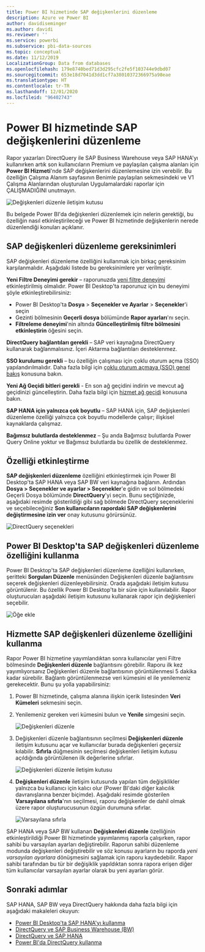 ```yaml
---
title: Power BI hizmetinde SAP değişkenlerini düzenleme
description: Azure ve Power BI
author: davidiseminger
ms.author: davidi
ms.reviewer: ''
ms.service: powerbi
ms.subservice: pbi-data-sources
ms.topic: conceptual
ms.date: 11/12/2019
LocalizationGroup: Data from databases
ms.openlocfilehash: 179e8740bed71d3d295cfc2fe5f103744e9dbd07
ms.sourcegitcommit: 653e18d7041d3dd1cf7a38010372366975a98eae
ms.translationtype: HT
ms.contentlocale: tr-TR
ms.lasthandoff: 12/01/2020
ms.locfileid: "96402743"
---
```

# <a name="edit-sap-variables-in-the-power-bi-service"></a>Power BI hizmetinde SAP değişkenlerini düzenleme

Rapor yazarları DirectQuery ile SAP Business Warehouse veya SAP HANA'yı kullanırken artık son kullanıcıların Premium ve paylaşılan çalışma alanları için **Power BI Hizmeti**'nde SAP değişkenlerini düzenlemesine izin verebilir. Bu özelliğin Çalışma Alanım sayfasının Benimle paylaşılan sekmesindeki ve V1 Çalışma Alanlarından oluşturulan Uygulamalardaki raporlar için ÇALIŞMADIĞINI unutmayın. 

![Değişkenleri düzenle iletişim kutusu](media/service-edit-sap-variables/sap-edit-variables-dialog.png)

Bu belgede Power BI'da değişkenleri düzenlemek için nelerin gerektiği, bu özelliğin nasıl etkinleştirileceği ve Power BI hizmetinde değişkenlerin nerede düzenlendiği konuları açıklanır.

## <a name="requirements-for-sap-edit-variables"></a>SAP değişkenleri düzenleme gereksinimleri

SAP değişkenleri düzenleme özelliğini kullanmak için birkaç gereksinim karşılanmalıdır. Aşağıdaki listede bu gereksinimlere yer verilmiştir.

**Yeni Filtre Deneyimi gerekir** – raporunuzda [yeni filtre deneyimi](../create-reports/power-bi-report-filter.md) etkinleştirilmiş olmalıdır. Power BI Desktop'ta raporunuz için bu deneyimi şöyle etkinleştirebilirsiniz:
- Power BI Desktop'ta **Dosya** > **Seçenekler ve Ayarlar** > **Seçenekler**'i seçin
- Gezinti bölmesinin **Geçerli dosya** bölümünde **Rapor ayarları**'nı seçin.
- **Filtreleme deneyimi**'nin altında **Güncelleştirilmiş filtre bölmesini etkinleştirin** öğesini seçin.

**DirectQuery bağlantıları gerekli** – SAP veri kaynağına DirectQuery kullanarak bağlanmalısınız. İçeri Aktarma bağlantıları desteklenmez.

**SSO kurulumu gerekli** – bu özelliğin çalışması için çoklu oturum açma (SSO) yapılandırılmalıdır. Daha fazla bilgi için [çoklu oturum açmaya (SSO) genel bakış](service-gateway-sso-overview.md) konusuna bakın.

**Yeni Ağ Geçidi bitleri gerekli** - En son ağ geçidini indirin ve mevcut ağ geçidinizi güncelleştirin. Daha fazla bilgi için [hizmet ağ geçidi](service-gateway-onprem.md) konusuna bakın.

**SAP HANA için yalnızca çok boyutlu** – SAP HANA için, SAP değişkenleri düzenleme özelliği yalnızca çok boyutlu modellerde çalışır; ilişkisel kaynaklarda çalışmaz.

**Bağımsız bulutlarda desteklenmez** – Şu anda Bağımsız bulutlarda Power Query Online yoktur ve Bağımsız bulutlarda bu özellik de desteklenmez.

## <a name="how-to-enable-the-feature"></a>Özelliği etkinleştirme

**SAP değişkenleri düzenleme** özelliğini etkinleştirmek için Power BI Desktop'ta SAP HANA veya SAP BW veri kaynağına bağlanın. Ardından **Dosya > Seçenekler ve ayarlar > Seçenekler**'e gidin ve sol bölmedeki Geçerli Dosya bölümünde **DirectQuery**'yi seçin. Bunu seçtiğinizde, aşağıdaki resimde gösterildiği gibi sağ bölmede DirectQuery seçeneklerini ve seçebileceğiniz **Son kullanıcıların rapordaki SAP değişkenlerini değiştirmesine izin ver** onay kutusunu görürsünüz.

![DirectQuery seçenekleri](media/service-edit-sap-variables/sap-preview-setting-in-desktop.png)

## <a name="use-sap-edit-variables-in-power-bi-desktop"></a>Power BI Desktop'ta SAP değişkenleri düzenleme özelliğini kullanma

Power BI Desktop'ta SAP değişkenleri düzenleme özelliğini kullanırken, şeritteki **Sorguları Düzenle** menüsünden Değişkenleri düzenle bağlantısını seçerek değişkenleri düzenleyebilirsiniz. Orada aşağıdaki iletişim kutusu görüntülenir. Bu özellik Power BI Desktop'ta bir süre için kullanılabilir. Rapor oluşturucuları aşağıdaki iletişim kutusunu kullanarak rapor için değişkenleri seçebilir.

![Öğe ekle](media/service-edit-sap-variables/sap-variables-add-items.png)

## <a name="use-sap-edit-variables-in-the-service"></a>Hizmette SAP değişkenleri düzenleme özelliğini kullanma

Rapor Power BI hizmetine yayımlandıktan sonra kullanıcılar yeni Filtre bölmesinde **Değişkenleri düzenle** bağlantısını görebilir. Raporu ilk kez yayımlıyorsanız Değişkenleri düzenle bağlantısının görüntülenmesi 5 dakika kadar sürebilir. Bağlantı görüntülenmezse veri kümesini el ile yenilemeniz gerekecektir.
Bunu şu yolla yapabilirsiniz:

1. Power BI hizmetinde, çalışma alanına ilişkin içerik listesinden **Veri Kümeleri** sekmesini seçin.

2. Yenilemeniz gereken veri kümesini bulun ve **Yenile** simgesini seçin.

    ![Değişkenleri düzenle](media/service-edit-sap-variables/sap-edit-variables-link.png)

3. Değişkenleri düzenle bağlantısının seçilmesi **Değişkenleri düzenle** iletişim kutusunu açar ve kullanıcılar burada değişkenleri geçersiz kılabilir. **Sıfırla** düğmesinin seçilmesi değişkenleri iletişim kutusu açıldığında görüntülenen ilk değerlerine sıfırlar.

    ![Değişkenleri düzenle iletişim kutusu](media/service-edit-sap-variables/sap-edit-variables-dialog.png)

4. **Değişkenleri düzenle** iletişim kutusunda yapılan tüm değişiklikler yalnızca bu kullanıcı için kalıcı olur (Power BI'daki diğer kalıcılık davranışlarına benzer biçimde). Aşağıdaki resimde gösterilen **Varsayılana sıfırla**'nın seçilmesi, raporu değişkenler de dahil olmak üzere rapor oluşturucusunun özgün durumuna sıfırlar.

    ![Varsayılana sıfırla](media/service-edit-sap-variables/reset-to-default.png)

SAP HANA veya SAP BW kullanan **Değişkenleri düzenle** özelliğinin etkinleştirildiği Power BI hizmetinde yayımlanmış raporla çalışırken, rapor sahibi bu varsayılan ayarları değiştirebilir. Raporun sahibi düzenleme modunda değişkenleri değiştirebilir ve söz konusu ayarların bu raporda *yeni varsayılan ayarlara* dönüşmesini sağlamak için raporu kaydedebilir. Rapor sahibi tarafından bu tür bir değişiklik yapıldıktan sonra rapora erişen diğer tüm kullanıcılar varsayılan ayarlar olarak bu yeni ayarları görür.

## <a name="next-steps"></a>Sonraki adımlar

SAP HANA, SAP BW veya DirectQuery hakkında daha fazla bilgi için aşağıdaki makaleleri okuyun:

- [Power BI Desktop'ta SAP HANA'yı kullanma](desktop-sap-hana.md)
- [DirectQuery ve SAP Business Warehouse (BW)](desktop-directquery-sap-bw.md)
- [DirectQuery ve SAP HANA](desktop-directquery-sap-hana.md)
- [Power BI'da DirectQuery kullanma](desktop-directquery-about.md)
